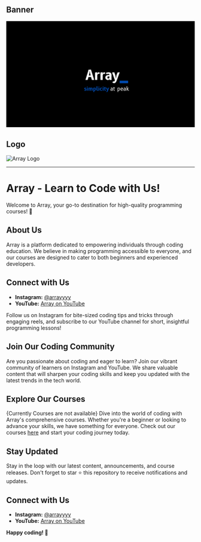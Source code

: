 
## Banner

![Array Banner](banner.png)

## Logo

<img src="url_to_logo_image" alt="Array Logo" width="150">

---
# Array - Learn to Code with Us!

Welcome to Array, your go-to destination for high-quality programming courses! 🚀

## About Us

Array is a platform dedicated to empowering individuals through coding education. We believe in making programming accessible to everyone, and our courses are designed to cater to both beginners and experienced developers.

## Connect with Us

- **Instagram:** [@arrayyyy](https://www.instagram.com/arrayreels)
- **YouTube:** [Array on YouTube](https://www.youtube.com/@arrayyyy)

Follow us on Instagram for bite-sized coding tips and tricks through engaging reels, and subscribe to our YouTube channel for short, insightful programming lessons!

## Join Our Coding Community

Are you passionate about coding and eager to learn? Join our vibrant community of learners on Instagram and YouTube. We share valuable content that will sharpen your coding skills and keep you updated with the latest trends in the tech world.

## Explore Our Courses
{Currently Courses are not available}
Dive into the world of coding with Array's comprehensive courses. Whether you're a beginner or looking to advance your skills, we have something for everyone. Check out our courses [here](#) and start your coding journey today.

## Stay Updated

Stay in the loop with our latest content, announcements, and course releases. Don't forget to star ⭐️ this repository to receive notifications and updates.

## Connect with Us

- **Instagram:** [@arrayyyy](https://www.instagram.com/arrayreels)
- **YouTube:** [Array on YouTube](https://www.youtube.com/@arrayyyy)


**Happy coding! 🚀**
